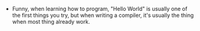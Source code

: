 - Funny, when learning how to program, "Hello World" is usually one of the first things you try, but when writing a compiler, it's usually the thing when most thing already work.
